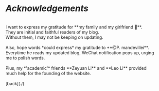 # ***Acknowledgements***
 <br>
I want to express my gratitude for **my family and my girlfriend 🦈**.<br>
They are initial and faithful readers of my blog. <br>
Without them, I may not be keeping on updating.<br>
 <br>
Also, hope words *could express* my gratitude to **@P. mandevillei**.<br>
Everytime he reads my updated blog, WeChat notification pops up, urging me to polish words.<br>
 <br>
Plus, my *'academic'* friends **Zeyuan Li** and **Leo Li** provided much help for the founding of the website. <br>
 <br>
[back](./)
